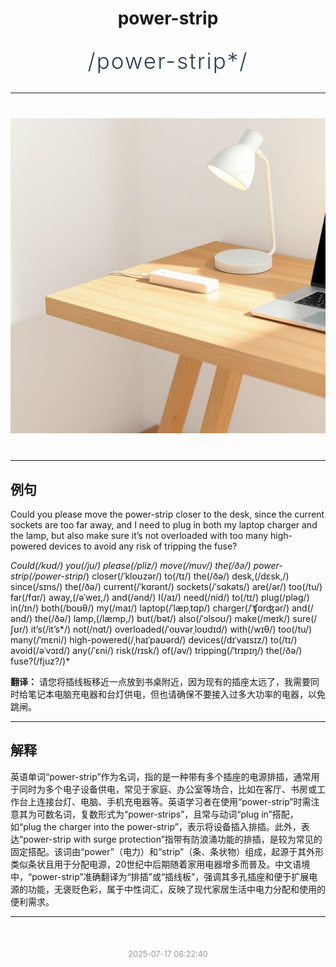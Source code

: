 <div align="center">

# power-strip

<div style="margin: 30px 0;">
<h1 style="font-size: 2.5em; font-weight: 300; letter-spacing: 2px; margin: 0; color: #2c3e50;">
/power-strip*/
</h1>
</div>

</div>

---

<div align="center" style="margin: 40px 0;">

![power-strip](images/power-strip.png)

</div>

---

## 例句

Could you please move the power-strip closer to the desk, since the current sockets are too far away, and I need to plug in both my laptop charger and the lamp, but also make sure it’s not overloaded with too many high-powered devices to avoid any risk of tripping the fuse?

*Could(/kʊd/) you(/ju/) please(/pliz/) move(/muv/) the(/ðə/) power-strip(/power-strip*/) closer(/ˈkloʊzər/) to(/tɪ/) the(/ðə/) desk,(/dɛsk,/) since(/sɪns/) the(/ðə/) current(/ˈkɑrənt/) sockets(/ˈsɑkəts/) are(/ər/) too(/tu/) far(/fɑr/) away,(/əˈweɪ,/) and(/ənd/) I(/aɪ/) need(/nid/) to(/tɪ/) plug(/pləg/) in(/ɪn/) both(/boʊθ/) my(/maɪ/) laptop(/ˈlæpˌtɑp/) charger(/ˈʧɑrʤər/) and(/ənd/) the(/ðə/) lamp,(/læmp,/) but(/bət/) also(/ˈɔlsoʊ/) make(/meɪk/) sure(/ʃʊr/) it’s(/it’s*/) not(/nɑt/) overloaded(/ˈoʊvərˌloʊdɪd/) with(/wɪθ/) too(/tu/) many(/ˈmɛni/) high-powered(/ˌhaɪˈpaʊərd/) devices(/dɪˈvaɪsɪz/) to(/tɪ/) avoid(/əˈvɔɪd/) any(/ˈɛni/) risk(/rɪsk/) of(/əv/) tripping(/ˈtrɪpɪŋ/) the(/ðə/) fuse?(/fjuz?/)*

**翻译：** 请您将插线板移近一点放到书桌附近，因为现有的插座太远了，我需要同时给笔记本电脑充电器和台灯供电，但也请确保不要接入过多大功率的电器，以免跳闸。

---

## 解释

英语单词“power-strip”作为名词，指的是一种带有多个插座的电源排插，通常用于同时为多个电子设备供电，常见于家庭、办公室等场合，比如在客厅、书房或工作台上连接台灯、电脑、手机充电器等。英语学习者在使用“power-strip”时需注意其为可数名词，复数形式为“power-strips”，且常与动词“plug in”搭配，如“plug the charger into the power-strip”，表示将设备插入排插。此外，表达“power-strip with surge protection”指带有防浪涌功能的排插，是较为常见的固定搭配。该词由“power”（电力）和“strip”（条、条状物）组成，起源于其外形类似条状且用于分配电源，20世纪中后期随着家用电器增多而普及。中文语境中，“power-strip”准确翻译为“排插”或“插线板”，强调其多孔插座和便于扩展电源的功能，无褒贬色彩，属于中性词汇，反映了现代家居生活中电力分配和使用的便利需求。


---

<div align="center" style="margin-top: 50px;">
<small style="color: #999; font-size: 0.9em;">2025-07-17 06:22:40</small>
</div>
